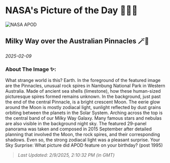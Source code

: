 
# NASA's Picture of the Day 🧑‍🚀💫

  ![NASA APOD](https://apod.nasa.gov/apod/image/2502/PinnaclesGalaxy_Goh_2400.jpg)
  
  ## Milky Way over the Australian Pinnacles 🪄🌌
  
  _2025-02-09_
  
  ### About The Image ✨: 
  
  What strange world is this? Earth. In the foreground of the featured image are the Pinnacles, unusual rock spires in Nambung National Park in Western Australia. Made of ancient sea shells (limestone), how these human-sized picturesque spires formed remains unknown.  In the background, just past the end of the central Pinnacle, is a bright crescent Moon. The eerie glow around the Moon is mostly zodiacal light, sunlight reflected by dust grains orbiting between the planets in the Solar System. Arching across the top is the central band of our Milky Way Galaxy. Many famous stars and nebulas are also visible in the background night sky. The featured 29-panel panorama was taken and composed in 2015 September after detailed planning that involved the Moon, the rock spires, and their corresponding shadows. Even so, the strong zodiacal light was a pleasant surprise.   Your Sky Surprise: What picture did APOD feature on your birthday? (post 1995)
  
  
  
  > _Last Updated: 2/9/2025, 2:10:32 PM (in GMT)_
  